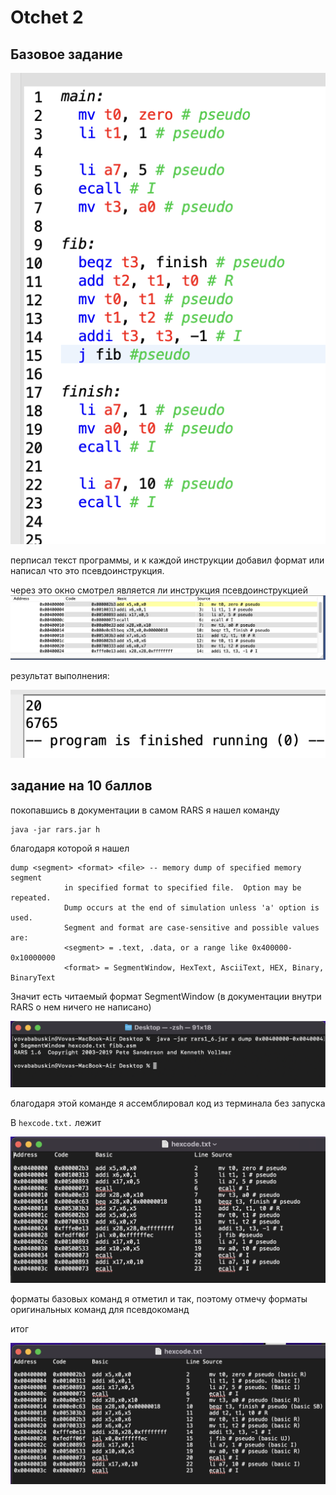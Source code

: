 # Otchet 2


## Базовое задание

![alt text](image-1.png)

перписал текст программы, и к каждой инструкции добавил формат или написал что это псевдоинструкция.

через это окно смотрел является ли инструкция псевдоинструкцией
![alt text](image-2.png)

результат выполнения:

![alt text](image-3.png)


## задание на 10 баллов

покопавшись в документации в самом RARS я нашел команду 
```
java -jar rars.jar h
```

благодаря которой я нашел

```
dump <segment> <format> <file> -- memory dump of specified memory segment
            in specified format to specified file.  Option may be repeated.
            Dump occurs at the end of simulation unless 'a' option is used.
            Segment and format are case-sensitive and possible values are:
            <segment> = .text, .data, or a range like 0x400000-0x10000000
            <format> = SegmentWindow, HexText, AsciiText, HEX, Binary, BinaryText
```

Значит есть читаемый формат SegmentWindow (в документации внутри RARS о нем ничего не написано)

![alt text](image-7.png)

благодаря этой команде я ассемблировал код из терминала без запуска


В ```hexcode.txt.``` лежит

![alt text](image-8.png)

форматы базовых команд я отметил и так, поэтому отмечу форматы оригинальных команд для псевдокоманд

итог

![alt text](image-9.png)